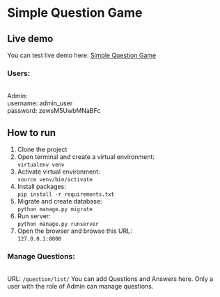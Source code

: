 # Simple Question Game
## Live demo
You can test live demo here: [Simple Question Game](https://st-dev-game.ir)
### Users:
<br />Admin:
<br />username: admin_user
<br />password: zewsM5UwbMNaBFc
## How to run
1. Clone the project
2. Open terminal and create a virtual environment:
<br />```virtualenv venv```
3. Activate virtual environment:
<br />```source venv/bin/activate```
4. Install packages:
<br />```pip install -r requirements.txt```
5. Migrate and create database:
<br />```python manage.py migrate```
6. Run server:
<br />```python manage.py runserver```
7. Open the browser and browse this URL:
<br />```127.0.0.1:8000```
### Manage Questions:
<br />URL: ```/question/list/```
You can add Questions and Answers here. Only a user with the role of Admin can manage questions.

